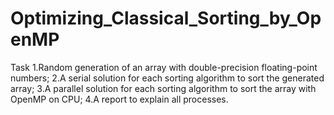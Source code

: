 # Optimizing_Classical_Sorting_by_OpenMP
Task
1.Random generation of an array with double-precision floating-point numbers;
2.A serial solution for each sorting algorithm to sort the generated array;
3.A parallel solution for each sorting algorithm to sort the array with OpenMP on CPU;
4.A report to explain all processes.

